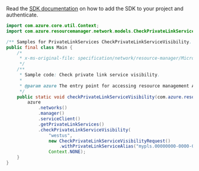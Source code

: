 Read the [SDK documentation](https://github.com/Azure/azure-sdk-for-java/blob/azure-resourcemanager_2.13.0/sdk/resourcemanager/azure-resourcemanager/README.md) on how to add the SDK to your project and authenticate.

```java
import com.azure.core.util.Context;
import com.azure.resourcemanager.network.models.CheckPrivateLinkServiceVisibilityRequest;

/** Samples for PrivateLinkServices CheckPrivateLinkServiceVisibility. */
public final class Main {
    /*
     * x-ms-original-file: specification/network/resource-manager/Microsoft.Network/stable/2021-05-01/examples/CheckPrivateLinkServiceVisibility.json
     */
    /**
     * Sample code: Check private link service visibility.
     *
     * @param azure The entry point for accessing resource management APIs in Azure.
     */
    public static void checkPrivateLinkServiceVisibility(com.azure.resourcemanager.AzureResourceManager azure) {
        azure
            .networks()
            .manager()
            .serviceClient()
            .getPrivateLinkServices()
            .checkPrivateLinkServiceVisibility(
                "westus",
                new CheckPrivateLinkServiceVisibilityRequest()
                    .withPrivateLinkServiceAlias("mypls.00000000-0000-0000-0000-000000000000.azure.privatelinkservice"),
                Context.NONE);
    }
}
```
